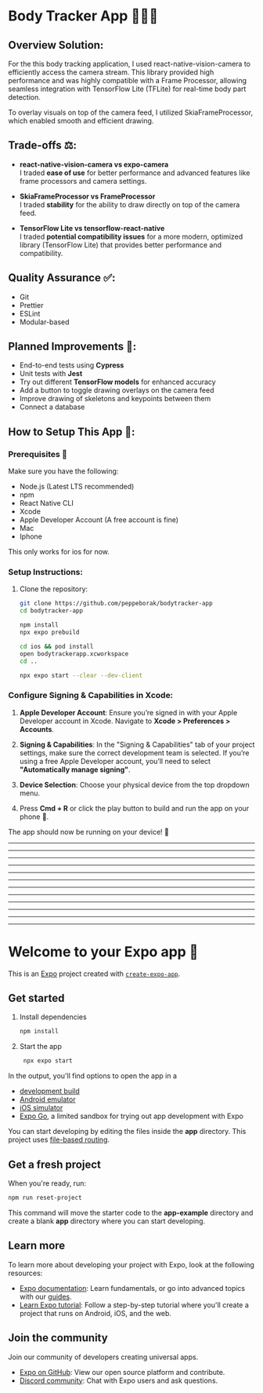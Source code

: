 # Body Tracker App 🧑‍💻📱

## Overview Solution:

For the this body tracking application, I used react-native-vision-camera to efficiently access the camera stream. This library provided high performance and was highly compatible with a Frame Processor, allowing seamless integration with TensorFlow Lite (TFLite) for real-time body part detection.

To overlay visuals on top of the camera feed, I utilized SkiaFrameProcessor, which enabled smooth and efficient drawing.


## Trade-offs ⚖️:

- **react-native-vision-camera vs expo-camera**  
  I traded **ease of use** for better performance and advanced features like frame processors and camera settings.

- **SkiaFrameProcessor vs FrameProcessor**  
  I traded **stability** for the ability to draw directly on top of the camera feed.

- **TensorFlow Lite vs tensorflow-react-native**  
  I traded **potential compatibility issues** for a more modern, optimized library (TensorFlow Lite) that provides better performance and compatibility.

## Quality Assurance ✅:

- Git
- Prettier 
- ESLint
- Modular-based 

## Planned Improvements 🔧:

- End-to-end tests using **Cypress** 
- Unit tests with **Jest** 
- Try out different **TensorFlow models** for enhanced accuracy 
- Add a button to toggle drawing overlays on the camera feed 
- Improve drawing of skeletons and keypoints between them 
- Connect a database

## How to Setup This App 🔧:

### Prerequisites 📝
Make sure you have the following:

- Node.js (Latest LTS recommended) 
- npm
- React Native CLI 
- Xcode 
- Apple Developer Account (A free account is fine) 
- Mac
- Iphone

This only works for ios for now.

### Setup Instructions:

1. Clone the repository:
   ```bash
   git clone https://github.com/peppeborak/bodytracker-app
   cd bodytracker-app
   ```

   ```bash
   npm install
   npx expo prebuild
   ```
   ```bash
   cd ios && pod install
   open bodytrackerapp.xcworkspace
   cd ..
   ```
   ```bash
   npx expo start --clear --dev-client
   ```

### Configure Signing & Capabilities in Xcode:

1. **Apple Developer Account**: Ensure you’re signed in with your Apple Developer account in Xcode. Navigate to **Xcode > Preferences > Accounts**.

2. **Signing & Capabilities**: In the "Signing & Capabilities" tab of your project settings, make sure the correct development team is selected. If you’re using a free Apple Developer account, you’ll need to select **"Automatically manage signing"**.

3. **Device Selection**: Choose your physical device from the top dropdown menu.

4. Press **Cmd + R** or click the play button to build and run the app on your phone 📱.

The app should now be running on your device! 🎉


---
---
---
---
---
---
---
---
---
---
---
---


























# Welcome to your Expo app 👋

This is an [Expo](https://expo.dev) project created with [`create-expo-app`](https://www.npmjs.com/package/create-expo-app).

## Get started

1. Install dependencies

   ```bash
   npm install
   ```

2. Start the app

   ```bash
    npx expo start
   ```

In the output, you'll find options to open the app in a

- [development build](https://docs.expo.dev/develop/development-builds/introduction/)
- [Android emulator](https://docs.expo.dev/workflow/android-studio-emulator/)
- [iOS simulator](https://docs.expo.dev/workflow/ios-simulator/)
- [Expo Go](https://expo.dev/go), a limited sandbox for trying out app development with Expo

You can start developing by editing the files inside the **app** directory. This project uses [file-based routing](https://docs.expo.dev/router/introduction).

## Get a fresh project

When you're ready, run:

```bash
npm run reset-project
```

This command will move the starter code to the **app-example** directory and create a blank **app** directory where you can start developing.

## Learn more

To learn more about developing your project with Expo, look at the following resources:

- [Expo documentation](https://docs.expo.dev/): Learn fundamentals, or go into advanced topics with our [guides](https://docs.expo.dev/guides).
- [Learn Expo tutorial](https://docs.expo.dev/tutorial/introduction/): Follow a step-by-step tutorial where you'll create a project that runs on Android, iOS, and the web.

## Join the community

Join our community of developers creating universal apps.

- [Expo on GitHub](https://github.com/expo/expo): View our open source platform and contribute.
- [Discord community](https://chat.expo.dev): Chat with Expo users and ask questions.
